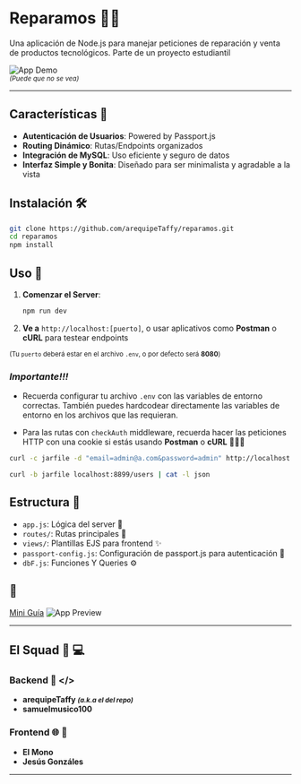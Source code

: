 
# Reparamos 🔧✨

Una aplicación de Node.js para manejar peticiones de reparación y venta de productos tecnológicos. Parte de un proyecto estudiantil

![App Demo](https://media.tenor.com/_Y_yYk7yMoMAAAAi/reparing-cogwheel.gif)  
<small>*(Puede que no se vea)*</small>

---

## Características 🌟

- **Autenticación de Usuarios**: Powered by Passport.js
- **Routing Dinámico**: Rutas/Endpoints organizados
- **Integración de MySQL**: Uso eficiente y seguro de datos
- **Interfaz Simple y Bonita**: Diseñado para ser minimalista y agradable a la vista

## Instalación 🛠️

```bash
git clone https://github.com/arequipeTaffy/reparamos.git
cd reparamos
npm install
```

## Uso 🚀

1. **Comenzar el Server**:
   ```bash
   npm run dev
   ```
2. **Ve a** `http://localhost:[puerto]`, o usar aplicativos como **Postman** o **cURL** para testear endpoints

<small>(Tu `puerto` deberá estar en el archivo `.env`, o por defecto será **8080**)</small>

### ***Importante!!!***

+ Recuerda configurar tu archivo `.env` con las variables de entorno correctas. También puedes hardcodear directamente las variables de entorno en los archivos que las requieran.

+ Para las rutas con `checkAuth` middleware, recuerda hacer las peticiones HTTP con una cookie si estás usando **Postman** o **cURL** 🍪🍪🍪

```bash
curl -c jarfile -d "email=admin@a.com&password=admin" http://localhost:8899/login 

curl -b jarfile localhost:8899/users | cat -l json
```


## Estructura 📂

- `app.js`: Lógica del server 🧠
- `routes/`: Rutas principales 🧭
- `views/`: Plantillas EJS para frontend ✨
- `passport-config.js`: Configuración de passport.js para autenticación 💾
- `dbF.js`: Funciones Y Queries ⚙️

## 👀

[Mini Guía](https://youtu.be/1mRmCwn3icw)
![App Preview](https://media.tenor.com/mJBBwXAZyTwAAAAi/repair-mechanics.gif)

---

## El Squad 🤝 💻

### Backend 📡 </>
- **arequipeTaffy <small>*(a.k.a el del repo)</small>***
- **samuelmusico100**

### Frontend 🌐 📱
- **El Mono**
- **Jesús Gonzáles**

---

